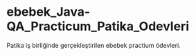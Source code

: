 # ebebek_Java-QA_Practicum_Patika_Odevleri
Patika iş birliğinde gerçekleştirilen ebebek practium ödevleri.
